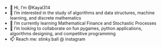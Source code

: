 - 👋 Hi, I’m @Kayal314
- 👀 I’m interested in the study of algorithms and data structures, machine learning, and discrete mathematics
- 🌱 I’m currently learning Mathematical Finance and Stochastic Processes
- 💞️ I’m looking to collaborate on fun pygames, python applications, algorithms designing, and competitive programming
- 📫 Reach me: stinky.ball @ instagram

<!---
Kayal314/Kayal314 is a ✨ special ✨ repository because its `README.md` (this file) appears on your GitHub profile.
You can click the Preview link to take a look at your changes.
--->
